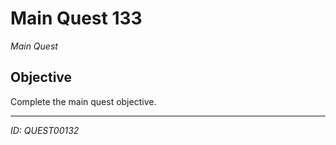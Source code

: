 # Main Quest 133

*Main Quest*

## Objective
Complete the main quest objective.

---
*ID: QUEST00132*